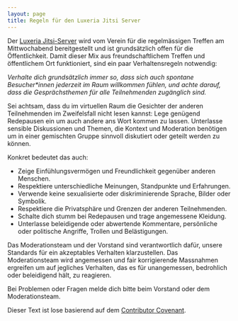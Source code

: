 ```yaml
---
layout: page
title: Regeln für den Luxeria Jitsi Server
---
```


Der [Luxeria Jitsi-Server](https://meet.luxeria.ch) wird vom Verein
für die regelmässigen Treffen am Mittwochabend bereitgestellt und ist
grundsätzlich offen für die Öffentlichkeit. Damit dieser Mix aus
freundschaftlichem Treffen und öffentlichem Ort funktioniert, sind ein paar
Verhaltensregeln notwendig:

*Verhalte dich grundsätzlich immer so, dass sich auch spontane Besucher\*innen
jederzeit im Raum willkommen fühlen, und achte darauf, dass die Gesprächsthemen
für alle Teilnehmenden zugänglich sind.*

Sei achtsam, dass du im virtuellen Raum die Gesichter der anderen Teilnehmenden
im Zweifelsfall nicht lesen kannst: Lege genügend Redepausen ein um auch andere
ans Wort kommen zu lassen. Unterlasse sensible Diskussionen und Themen, die
Kontext und Moderation benötigen um in einer gemischten Gruppe sinnvoll
diskutiert oder geteilt werden zu können.

Konkret bedeutet das auch:

- Zeige Einfühlungsvermögen und Freundlichkeit gegenüber anderen Menschen.
- Respektiere unterschiedliche Meinungen, Standpunkte und Erfahrungen.
- Verwende keine sexualisierte oder diskriminierende Sprache, Bilder oder Symbolik.
- Respektiere die Privatsphäre und Grenzen der anderen Teilnehmenden.
- Schalte dich stumm bei Redepausen und trage angemessene Kleidung.
- Unterlasse beleidigende oder abwertende Kommentare, persönliche oder
  politische Angriffe, Trollen und Belästigungen.

Das Moderationsteam und der Vorstand sind verantwortlich dafür, unsere Standards für
ein akzeptables Verhalten klarzustellen. Das Moderationsteam wird angemessen und
fair korrigierende Massnahmen ergreifen um auf jegliches Verhalten, das es für
unangemessen, bedrohlich oder beleidigend hält, zu reagieren.

Bei Problemen oder Fragen melde dich bitte beim Vorstand oder dem Moderationsteam.

Dieser Text ist lose basierend auf dem [Contributor Covenant](https://www.contributor-covenant.org/de/version/2/0/code_of_conduct/).
